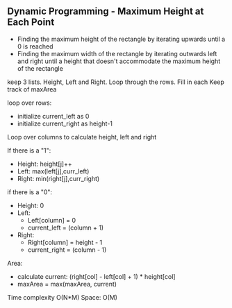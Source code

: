 ## Dynamic Programming - Maximum Height at Each Point
* Finding the maximum height of the rectangle by iterating upwards until a 0 is reached
* Finding the maximum width of the rectangle by iterating outwards left and right until a height that doesn't accommodate the maximum height of the rectangle

keep 3 lists. Height, Left and Right. Loop through the rows. Fill in each
Keep track of maxArea

loop over rows:

* initialize current_left as 0
* initialize current_right as height-1

Loop over columns to calculate height, left and right

If there is a "1":
  * Height: height[j]++
  * Left: max(left[j],curr_left)
  * Right: min(right[j],curr_right)

if there is a "0":
  * Height: 0
  * Left: 
    * Left[column] = 0
    * current_left = (column + 1)
  * Right:
    * Right[column] = height - 1
    * current_right = (column - 1)


Area: 
  * calculate current:  (right[col] - left[col] + 1) * height[col]
  * maxArea = max(maxArea, current)

Time complexity O(N*M)
Space: O(M)

